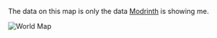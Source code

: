The data on this map is only the data [Modrinth](https://modrinth.com/datapack/timo_11) is showing me.

![World Map](https://github.com/user-attachments/assets/0b96ab3b-0199-469e-96c2-07ac2c902830)

